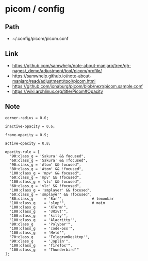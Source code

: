 
# picom / config

## Path

* ~/.config/picom/picom.conf

## Link

* https://github.com/samwhelp/note-about-manjaro/tree/gh-pages/_demo/adjustment/tool/picom/profile/
* https://samwhelp.github.io/note-about-manjaro/read/adjustment/tool/picom.html
* https://github.com/jonaburg/picom/blob/next/picom.sample.conf
* https://wiki.archlinux.org/title/Picom#Opacity


## Note

```
corner-radius = 0.0;
```

```
inactive-opacity = 0.6;
```

```
frame-opacity = 0.9;
```

```
active-opacity = 0.8;
```

```
opacity-rule = [
  "90:class_g = 'Sakura' && focused",
  "60:class_g = 'Sakura' && !focused",
  "90:class_g = 'Atom' && focused",
  "80:class_g = 'Atom' && !focused",
  "100:class_g = 'mpv' && focused",
  "60:class_g = 'mpv' && !focused",
  "100:class_g = 'vlc' && focused",
  "60:class_g = 'vlc' && !focused",
  "100:class_g = 'smplayer' && focused",
  "60:class_g = 'smplayer' && !focused",  
  "80:class_g     = 'Bar'",             # lemonbar
  "100:class_g    = 'slop'",            # maim
  "100:class_g    = 'XTerm'",
  "100:class_g    = 'URxvt'",
  "100:class_g    = 'kitty'",
  "100:class_g    = 'Alacritty'",
  "80:class_g     = 'Polybar'",
  "100:class_g    = 'code-oss'",
  "100:class_g    = 'Meld'",
  "70:class_g     = 'TelegramDesktop'",
  "90:class_g     = 'Joplin'",
  "100:class_g    = 'firefox'",
  "100:class_g    = 'Thunderbird'"
];
```
